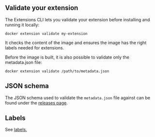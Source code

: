 ## Validate your extension

The Extensions CLI lets you validate your extension before installing and running it locally:

```console
docker extension validate my-extension
```

It checks the content of the image and ensures the image has the right labels needed for extensions.

Before the image is built, it is also possible to validate only the metadata.json file:

```console
docker extension validate /path/to/metadata.json
```

## JSON schema

The JSON schema used to validate the `metadata.json` file against can be found under the [releases page](https://github.com/docker/extensions-sdk/releases/latest).

## Labels

See [labels.](labels.md)

